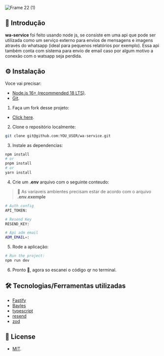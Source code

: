 ![Frame 22 (1)](https://github.com/maikonalexandre/wa-service/assets/86725282/67c14a42-fad4-479d-a882-236edf188afa)


## 👋 Introdução
**wa-service** foi feito usando node js, se consiste em uma api que pode ser utilizada como um serviço externo para envios de mensagens e imagens através do whatsapp (ideal para pequenos relatórios por exemplo). Essa api também conta com sistema para envio de email caso por algum motivo a conexão com o watsapp seja perdida.


## ⚙️ Instalação
Voce vai precisar:

- [Node.js 16+ (recommended 18 LTS)](https://nodejs.org/en/).
- [Git](https://git-scm.com/).

1. Faça um fork desse projeto:

- [Click here](https://github.com/maikonalexandre/wa-service/fork).

2. Clone o repositório localmente:

```bash
git clone git@github.com:YOU_USER/wa-service.git
```

3. Instale as dependencias:

```bash
npm install
# or
pnpm install
# or
yarn install
```

4. Crie um **.env** arquivo com o seguinte conteudo:

> 🚧 As variaveis ambientes precisam estar de acordo com o arquivo **.env.exemple**
   
```bash
# Auth config
API_TOKEN:

# Resend Key
RESEND_KEY:

# Api adm email 
ADM_EMAIL=:
```
5. Rode a aplicação:

```bash
# Run the project:
npm run dev
```

6. Pronto 🥳, agora so escanei o código qr no terminal. 


## 🛠️ Tecnologias/Ferramentas utilizadas

* [Fastify]()
* [Bayles]()
* [typescript]()
* [resend]()
* [zod]()

## 🔑 License

- [MIT](https://opensource.org/license/mit/).



